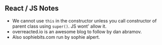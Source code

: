 ## React / JS Notes

- We cannot use `this` in the constructor unless you call constructor of parent class using `super()`. JS wont' allow it.
- overreacted.io is an awesome blog to follow by dan abramov.
- Also sophiebits.com run by sophie alpert.
<!--stackedit_data:
eyJoaXN0b3J5IjpbNTk3NDQxOTUsMTE0OTYwNTkxNSw5NDQwMD
M2MjcsMTE0OTYwNTkxNSw5NDQwMDM2MjddfQ==
-->